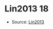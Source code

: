 <a name="material" />

# Lin2013 18
<script type="application/ld+json">
  {
    "@context": "https://schema.org/",
    "@type": "ChemicalSubstance",
    "http://purl.org/dc/terms/conformsTo":
      {
        "@type": "CreativeWork",
        "@id": "https://bioschemas.org/profiles/ChemicalSubstance/0.4-RELEASE/"
      },
    "@id": "https://egonw.github.io/nanowiki/nanowiki465.html#material",
    "name": "Lin2013 18",
    "sameAs": "http://127.0.0.1/mediawiki/index.php/Special:URIResolver/Lin2013_18"
  }
</script>


* Source: [Lin2013](http://127.0.0.1/mediawiki/index.php/Special:URIResolver/Lin2013)
